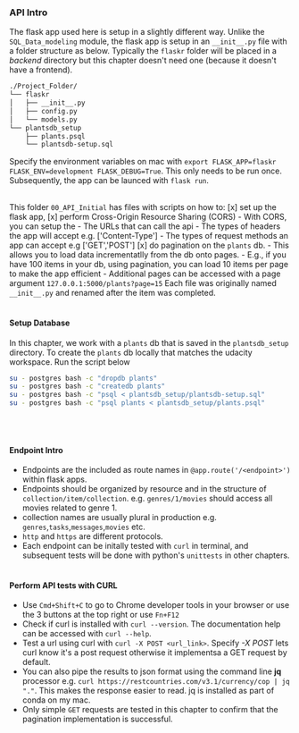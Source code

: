 ### API Intro
The flask app used here is setup in a slightly different way. Unlike the `SQL_Data_modeling` module, the flask app is setup in an `__init__.py` file with a folder structure as below. Typically the `flaskr` folder will be placed in a *backend* directory but this chapter doesn't need one (because it doesn't have a frontend).
```bash
./Project_Folder/
└── flaskr
│   ├── __init__.py
│   ├── config.py
│   └── models.py
└── plantsdb_setup
    ├── plants.psql
    └── plantsdb-setup.sql
```
Specify the environment variables on mac with `export FLASK_APP=flaskr FLASK_ENV=development FLASK_DEBUG=True`. This only needs to be run once. Subsequently, the app can be launced with `flask run`.  <br><br>

This folder `00_API_Initial` has files with scripts on how to: 
[x] set up the flask app, 
[x] perform Cross-Origin Resource Sharing (CORS) 
    - With CORS, you can setup the 
        - The URLs that can call the api
        - The types of headers the app will accept e.g. ['Content-Type']
        - The types of request methods an app can accept e.g ['GET','POST']
[x] do pagination on the `plants` db.
    - This allows you to load data incrementatlly from the db onto pages.
    - E.g., if you have 100 items in your db, using pagination, you can load 10 items per page to make the app efficient
    - Additional pages can be accessed with a page argument `127.0.0.1:5000/plants?page=15`
Each file was originally named `__init__.py` and renamed after the item was completed.
<br><br>

#### Setup Database
In this chapter, we work with a `plants` db that is saved in the `plantsdb_setup` directory. To create the `plants` db locally that matches the udacity workspace. Run the script below
```bash
su - postgres bash -c "dropdb plants"
su - postgres bash -c "createdb plants"
su - postgres bash -c "psql < plantsdb_setup/plantsdb-setup.sql"
su - postgres bash -c "psql plants < plantsdb_setup/plants.psql"
```
<br><br>

#### Endpoint Intro
- Endpoints are the included as route names in `@app.route('/<endpoint>')` within flask apps.
- Endpoints should be organized by resource and in the structure of `collection/item/collection`. e.g. `genres/1/movies` should access all movies related to genre 1.
- collection names are usually plural in production e.g. `genres`,`tasks`,`messages`,`movies` etc.
- `http` and `https` are different protocols.
- Each endpoint can be initally tested with `curl` in terminal, and subsequent tests will be done with python's `unittests` in other chapters.
<br><br>

#### Perform API tests with CURL
- Use `Cmd+Shift+C` to go to Chrome developer tools in your browser or use the 3 buttons at the top right or use `Fn+F12`
- Check if curl is installed with `curl --version`. The documentation help can be accessed with `curl --help`.
- Test a url using curl with `curl -X POST <url_link>`. Specify *-X POST* lets curl know it's a post request otherwise it implementsa a GET request by default.
- You can also pipe the results to json format using the command line **jq** processor e.g. `curl https://restcountries.com/v3.1/currency/cop | jq "."`. This makes the response easier to read. jq is installed as part of conda on my mac.
- Only simple `GET` requests are tested in this chapter to confirm that the pagination implementation is successful.
